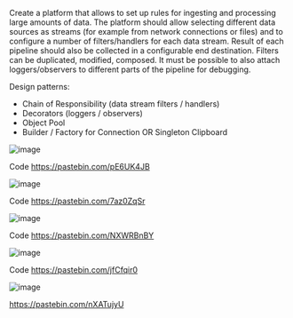 
Create a platform that allows to set up rules for ingesting and processing large amounts of data. The platform should allow selecting different data sources as streams (for example from network connections or files) and to configure a number of filters/handlers for each data stream. Result of each pipeline should also be collected in a configurable end destination. Filters can be duplicated, modified, composed. It must be possible to also attach loggers/observers to different parts of the pipeline for debugging.


Design patterns:

- Chain of Responsibility (data stream filters / handlers)
- Decorators (loggers / observers)
- Object Pool
- Builder / Factory for Connection OR Singleton Clipboard

![image](https://user-images.githubusercontent.com/44416281/201999065-1661b143-e832-4892-af23-0a3d6f560ba8.png)

Code https://pastebin.com/pE6UK4JB

![image](https://user-images.githubusercontent.com/44416281/201999113-634ced36-d705-4d67-adc4-5e46d9afda88.png)

Code https://pastebin.com/7az0ZqSr

![image](https://user-images.githubusercontent.com/44416281/201999139-5bb5d3c7-223c-4984-821d-fe88dd804168.png)

Code https://pastebin.com/NXWRBnBY


![image](https://user-images.githubusercontent.com/44416281/201999210-08f063e6-fe8e-486a-a71b-39b25a745c83.png)


Code https://pastebin.com/jfCfqir0

![image](https://user-images.githubusercontent.com/44416281/201999247-44882db7-c9a0-4069-92f7-0754aabf21ec.png)


https://pastebin.com/nXATujyU
